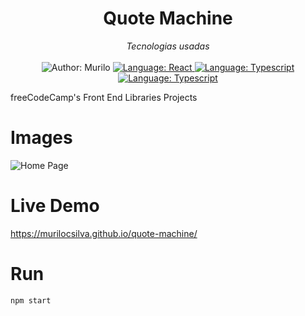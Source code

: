 <h1 align="center">
  Quote Machine
</h1>

<div>
    <p align="center">
        <em>
            Tecnologias usadas<br><br>
        </em>

  <img src="https://img.shields.io/static/v1?label=Author&message=Yuri&color=00ba6d&style=for-the-badge&logo=LinkedIn" alt="Author: Murilo">
    </a>
    <a href="#">
        <img src="https://img.shields.io/badge/React-20232A?style=for-the-badge&logo=react&logoColor=61DAFB" alt="Language: React">
    </a>
    <a href="#">
        <img src="https://img.shields.io/badge/JavaScript-F7DF1E?style=for-the-badge&logo=javascript&logoColor=black" alt="Language: Typescript">
    </a>
    <a href="#">
        <img src="https://img.shields.io/badge/Node.js-43853D?style=for-the-badge&logo=node.js&logoColor=white" alt="Language: Typescript">
    </a>

    
   </p>
</div>

freeCodeCamp's Front End Libraries Projects



# Images
![Home Page](blob:https://imgur.com/2f0f2340-2c19-4400-9155-fab22006067b)

# Live Demo
https://murilocsilva.github.io/quote-machine/

# Run
```bash
npm start
```
